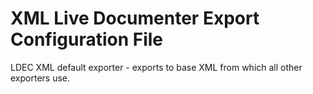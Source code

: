 XML Live Documenter Export Configuration File
================

LDEC XML default exporter - exports to base XML from which all other exporters use.
